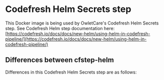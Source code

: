 # Codefresh Helm Secrets step
This Docker image is being used by OwletCare's Codefresh Helm Secrets step.
See Codefresh Helm step documentation here: [https://codefresh.io/docs/docs/new-helm/using-helm-in-codefresh-pipeline/](https://codefresh.io/docs/docs/new-helm/using-helm-in-codefresh-pipeline/)

## Differences between cfstep-helm
Differences in this Codefresh Helm Secrets step are as follows:
